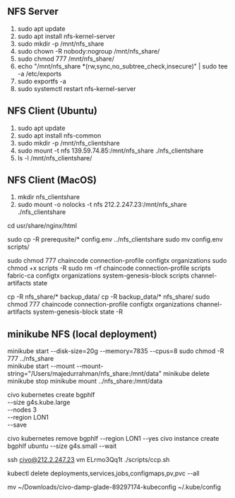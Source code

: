 ## NFS Server

1. sudo apt update
2. sudo apt install nfs-kernel-server
3. sudo mkdir -p /mnt/nfs_share
4. sudo chown -R nobody:nogroup /mnt/nfs_share/
5. sudo chmod 777 /mnt/nfs_share/
6. echo "/mnt/nfs_share *(rw,sync,no_subtree_check,insecure)" | sudo tee -a /etc/exports  
7. sudo exportfs -a
8. sudo systemctl restart nfs-kernel-server

## NFS Client (Ubuntu)

1. sudo apt update
2. sudo apt install nfs-common
3. sudo mkdir -p /mnt/nfs_clientshare
4. sudo mount -t nfs 139.59.74.85:/mnt/nfs_share ./nfs_clientshare
5. ls -l /mnt/nfs_clientshare/

## NFS Client (MacOS)

1. mkdir nfs_clientshare
2. sudo mount -o nolocks -t nfs 212.2.247.23:/mnt/nfs_share ./nfs_clientshare

cd usr/share/nginx/html

sudo cp -R prerequsite/* config.env ../nfs_clientshare
sudo mv config.env scripts/

sudo chmod 777 chaincode connection-profile configtx organizations 
sudo chmod +x scripts -R
sudo rm -rf chaincode connection-profile scripts fabric-ca configtx organizations system-genesis-block scripts channel-artifacts state

<!-- // backup data -->
cp -R nfs_share/* backup_data/
cp -R backup_data/* nfs_share/
sudo chmod 777 chaincode connection-profile configtx organizations channel-artifacts system-genesis-block state -R
## minikube NFS (local deployment)
minikube start --disk-size=20g --memory=7835 --cpus=8
sudo chmod -R 777 ../nfs_share      
minikube start --mount --mount-string="/Users/majedurrahman/nfs_share:/mnt/data"
minikube delete
minikube stop
 minikube mount ../nfs_share:/mnt/data  


civo kubernetes create bgphlf \
  --size g4s.kube.large \
  --nodes 3 \
  --region LON1 \
  --save

 civo kubernetes remove bgphlf --region LON1 --yes
civo instance create bgphlf ubuntu --size g4s.small --wait

ssh civo@212.2.247.23
vm ELrmo3Qq1t
./scripts/ccp.sh 



kubectl delete deployments,services,jobs,configmaps,pv,pvc --all




mv ~/Downloads/civo-damp-glade-89297174-kubeconfig ~/.kube/config



